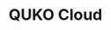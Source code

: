 ---
title: "QUKO Cloud"
description: "The future of sport technology"
bg_image: "images/cloud.png"
layout: "quko_cloud"
draft: false

########################### about service #############################
qukocloud:
  enable : true
  title : "A bridge between the latest state-of-the-art technologies and paddle sport"
  content : "QUKO Cloud revolutionizes paddle sports training by transforming complex sensor data into clear, actionable insights. Our intelligent platform combines cutting-edge cloud computing with sports science expertise, empowering coaches and athletes to optimize performance through data-driven analysis"
  image : "images/qukosim.png"

qukocloud_video:
  enable : true
  youtube_id: "HAdz6oQfJj0"

########################## featured service ############################
featured_service:
  enable : true
  service_item:
    # featured service item loop
    - name : "Cloud computing"
      icon : "fas fa-cloud"
      color : "primary"
      content : "Process high resolution sensor data in real time with the deployed cloud computing solutions"

    # featured service item loop
    - name : "Interactive results"
      icon : "fas fa-hand-point-up"
      color : "primary-darker"
      content : "Adapt the data visualization to your needs thanks to the interactive charts and renders"

    # featured service item loop
    - name : "Artificial Intelligence"
      icon : "fas fa-chart-line"
      color : "primary-dark"
      content : "First implementation of a LLM model to aid coaches and stuff interpret and analyse the gathered data"

qukocloud_video_2:
  enable : true
  youtube_id: "CuyHIUiBL-w"

############################# Pricing Section ###############################
pricing:
  enable: true
  title: "Choose Your Kosoku Package"
  description: "Revolutionary training technology at kickstarter prices. Limited time early bird offers!"
  pricing_plans:
    - name: "Monthly subscription"
      price: "TBD"
      #price: "95"
      currency: "€"
      #original_price: "€599"
      #badge: "CHEAPEST"
      description: "Ideal for trainig camps or short training periods"
      features:
        - "Unlimited number of uploads"
        - "Access to 3D simulations"
        - "AI Data analyst"
        - "Access to the full platform"
      button_text: "Pre-selling soon!"
      #button_text: "Pre-buy a unit"
      #button_link: "https://www.kickstarter.com/projects/pepassaco/169757071"
      featured: false

    - name: "Yearly subscription"
      price: "TBD"
      #price: "1050"
      currency: "€"
      #original_price: "€1799"
      #badge: "BEST VALUE"
      description: "The best option to step up your trainings during the season"
      features:
        - "Unlimited number of uploads"
        - "Access to 3D simulations"
        - "AI Data analyst"
        - "Access to the full platform"
      button_text: "Pre-selling soon!"
      #button_text: "Pre-buy this bundle"
      #button_link: "https://www.kickstarter.com/projects/pepassaco/169757071"
      featured: true

############################# Kickstarter Section ###############################
kickstarter:
  enable: false
  title: "🚀 Preselling live on Kickstarter!"
  subtitle: "Join the revolution in paddle sports technology"
  logo: "images/kickstarter-logo.png"
  
  countdown:
    enable: true
    days: "28"
    hours: "15"
    minutes: "42"
    # Note: The JavaScript will calculate real countdown if you set campaign end date
  
  stats:
    - number: "€45K+"
      label: "Funded"
    - number: "150+"
      label: "Backers"
    - number: "78%"
      label: "Complete"
  
  primary_button:
    text: "Back on Kickstarter"
    link: "https://www.kickstarter.com/projects/pepassaco/169757071"
  
  secondary_button:
    text: "Watch Campaign Video"
    link: "#kosoku_video"

############################# Service ###############################

featured_service_2:
  enable : true
  title : "QUKO Cloud is just different"
  service_item:
    # feature item loop
    - icon : fas fa-water #https://fontawesome.com/v5.15/icons
      name : Tailored for water sports
      content : "All the algorithms and processing techniques are specifically designed and optimised for paddle sports like rowing, canoeing and kayaking."

    # feature item loop
    - icon : fas fa-bolt #https://fontawesome.com/v5.15/icons
      name : State of the art engineering
      content : "Actively researching to apply the most nobel processing techniques to bring the highest accuracy and precision."

    # feature item loop
    - icon : fas fa-microscope #https://fontawesome.com/v5.15/icons
      name : Sports science focused
      content : "Finding the right balance between engineering and sports science, to show all the relevant metrics for an easy biomechanical interpretation"

    - icon : fas fa-dumbbell #https://fontawesome.com/v5.15/icons
      name : No knowledge required
      content : "No technical experience is needed to make the most out of QUKO Cloud: all data is visualized in ways coachs and athletes can easily understand."

    # feature item loop
    - icon : fas fa-laptop-code #https://fontawesome.com/v5.15/icons
      name : Active development
      content : "In QUKO, we like to listen to the feedback received from trainers and data analyst to update and improve our services with new maningful fatures."

    # feature item loop
    - icon : fas fa-microchip #https://fontawesome.com/v5.15/icons
      name : Kosoku compatible
      content : "Designed to make QUKO Cloud integrate seamlessly with the rest of the QUKO ecosystem."

    # feature item loop
    - icon : fas fa-key #https://fontawesome.com/v5.15/icons
      name : Data security
      content : "All data is stored in secure servers with regular backups, and no other user can have access unless specifically given."

    # feature item loop
    - icon : fas fa-rocket #https://fontawesome.com/v5.15/icons
      name : Easy and fast
      content : "\"Drag and drop\" functionality: upload the session file, hit continue and enjoy the results in just some seconds!"

############################# call to action #################################
cta:
  enable : true
  # call to action content comes from "_index.md"
---